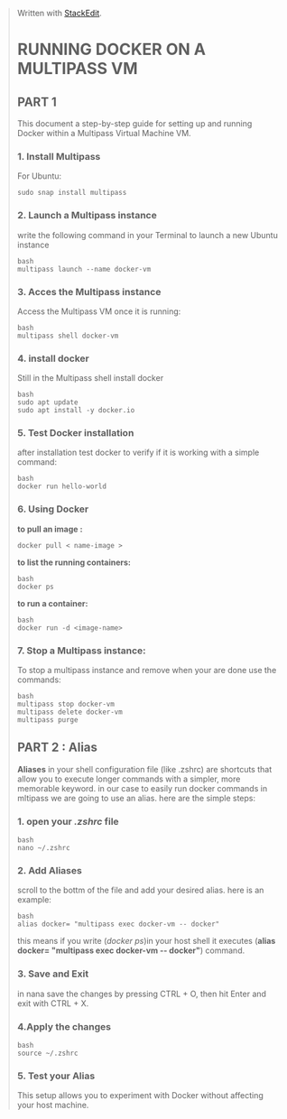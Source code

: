 


> Written with [StackEdit](https://stackedit.io/).
> # RUNNING  DOCKER ON A MULTIPASS VM
>## PART 1
> This document a step-by-step guide for setting up and running Docker within a Multipass Virtual Machine VM.
> 
> 
>### 1. Install Multipass
>For Ubuntu:  
>```
> sudo snap install multipass
> ```
>### 2. Launch a Multipass instance
>write the following command in your Terminal to launch a new Ubuntu instance
>```
>bash
>multipass launch --name docker-vm
>```
>### 3. Acces the Multipass instance 
>Access the Multipass VM once it is running: 
>```
>bash
>multipass shell docker-vm
>```
>### 4. install docker
> Still in the Multipass shell install docker 
>```
>bash
> sudo apt update
> sudo apt install -y docker.io
>```
> ### 5. Test Docker installation 
>  after installation test docker to verify if it is working with a  simple command: 
> ```
> bash
> docker run hello-world
> ```
> ### 6. Using Docker
> **to pull an image :**
> ```
> docker pull < name-image >
> ```
> **to list the running containers:**
> ``` 
>bash
>docker ps
>```
>**to run a container:**
>```
>bash
>docker run -d <image-name>
>```
>### 7. Stop a Multipass instance:
> To stop a multipass instance and remove when your are done use the commands:
>```
>bash
>multipass stop docker-vm
>multipass delete docker-vm
>multipass purge
>```
>## PART 2 : Alias
>  **Aliases** in your shell configuration file (like .zshrc) are shortcuts that allow you to execute longer commands with a simpler, more memorable keyword. 
> in our case to easily run docker commands in mltipass we are going to use an alias. 
>here are the simple steps:
>### 1. open your *.zshrc* file
>```
>bash
>nano ~/.zshrc
>```
>### 2. Add Aliases
>scroll to the bottm of the file and add your desired alias. here is an example:
>```
>bash
>alias docker= "multipass exec docker-vm -- docker"
>```
>this means if you write (*docker ps*)in your host shell it executes (**alias docker= "multipass exec docker-vm -- docker"**) command.
>### 3. Save and Exit
>in nana save the changes by pressing CTRL + O, then hit Enter and exit with CTRL + X.
>### 4.Apply the changes 
> ```
>bash
>source ~/.zshrc
>```
>### 5. Test your Alias
> 
>This setup allows you to experiment with Docker without affecting your host machine.





